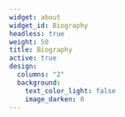```yaml
---
widget: about
widget_id: Biography
headless: true
weight: 50
title: Biography
active: true
design:
  columns: "2"
  background:
    text_color_light: false
    image_darken: 0
---
```

